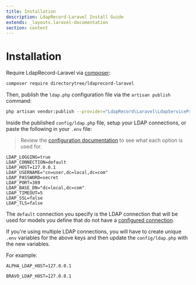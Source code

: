 ```yaml
---
title: Installation
description: LdapRecord-Laravel Install Guide
extends: _layouts.laravel-documentation
section: content
---
```


# Installation

Require LdapRecord-Laravel via [composer](https://getcomposer.org/):

```bash
composer require directorytree/ldaprecord-laravel
```

Then, publish the `ldap.php` configuration file via the `artisan publish` command:

```bash
php artisan vendor:publish --provider="LdapRecord\Laravel\LdapServiceProvider"
```

Inside the published `config/ldap.php` file, setup your LDAP connections, or paste the following in your `.env` file:

> Review the [configuration documentation](/docs/configuration) to see what each option is used for.

```dotenv
LDAP_LOGGING=true
LDAP_CONNECTION=default
LDAP_HOST=127.0.0.1
LDAP_USERNAME="cn=user,dc=local,dc=com"
LDAP_PASSWORD=secret
LDAP_PORT=389
LDAP_BASE_DN="dc=local,dc=com"
LDAP_TIMEOUT=5
LDAP_SSL=false
LDAP_TLS=false
```

The `default` connection you specify is the LDAP connection that will be used for
models you define that do not have a [configured connection](/docs/models#connections).

If you're using multiple LDAP connections, you will have to create unique `.env` variables
for the above keys and then update the `config/ldap.php` with the new variables.

For example:

```dotenv
ALPHA_LDAP_HOST=127.0.0.1

BRAVO_LDAP_HOST=127.0.0.1
```
